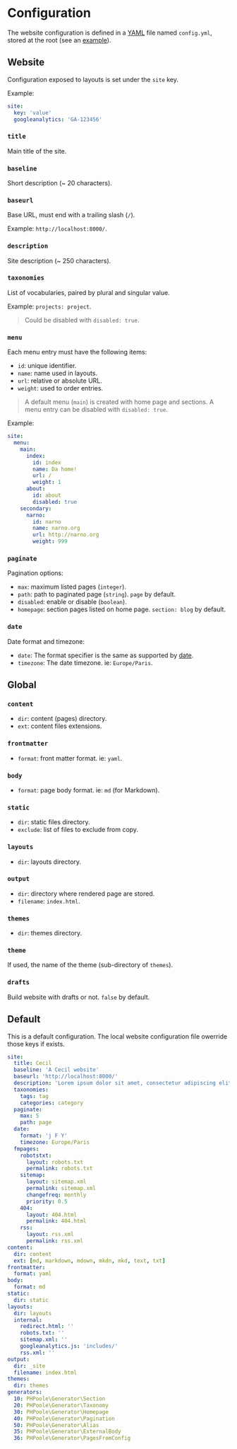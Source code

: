<!--
repository: https://github.com/Cecilapp/Cecil/edit/master/docs/
file: 4.Configuration.md
alias: documentation/4-configuration
description: "How to configure a website. What is the default configuration."
-->

# Configuration

The website configuration is defined in a [YAML](https://en.wikipedia.org/wiki/YAML) file named `config.yml`, stored at the root (see an [example](https://github.com/Cecilapp/Cecil/blob/master/skeleton/config.yml)).

## Website

Configuration exposed to layouts is set under the `site` key.

Example:
```yaml
site:
  key: 'value'
  googleanalytics: 'GA-123456'
```

### `title`

Main title of the site.

### `baseline`

Short description (~ 20 characters).

### `baseurl`

Base URL, must end with a trailing slash (`/`).

Example: `http://localhost:8000/`.

### `description`

Site description (~ 250 characters).

### `taxonomies`

List of vocabularies, paired by plural and singular value.

Example: `projects: project`.

> Could be disabled with `disabled: true`.

### `menu`

Each menu entry must have the following items:
- `id`: unique identifier.
- `name`: name used in layouts.
- `url`: relative or absolute URL.
- `weight`: used to order entries.

> A default menu (`main`) is created with home page and sections.
> A menu entry can be disabled with `disabled: true`.

Example:
```yaml
site:
  menu:
    main:
      index:
        id: index
        name: Da home!
        url: /
        weight: 1
      about:
        id: about
        disabled: true
    secondary:
      narno:
        id: narno
        name: narno.org
        url: http://narno.org
        weight: 999
```

### `paginate`

Pagination options:
- `max`: maximum listed pages (`integer`).
- `path`: path to paginated page (`string`). `page` by default.
- `disabled`: enable or disable (`boolean`).
- `homepage`: section pages listed on home page. `section: blog` by default.

### `date`

Date format and timezone:
- `date`: The format specifier is the same as supported by [date](http://www.php.net/date).
- `timezone`: The date timezone. ie: `Europe/Paris`.

## Global

### `content`

- `dir`: content (pages) directory.
- `ext`: content files extensions.

### `frontmatter`

- `format`: front matter format. ie: `yaml`.

### `body`

- `format`: page body format. ie: `md` (for Markdown).

### `static`

- `dir`: static files directory.
- `exclude`: list of files to exclude from copy.

### `layouts`

- `dir`: layouts directory.

### `output`

- `dir`: directory where rendered page are stored.
- `filename`: `index.html`.

### `themes`

- `dir`: themes directory.

### `theme`

If used, the name of the theme (sub-directory of `themes`).

### `drafts`

Build website with drafts or not. `false` by default.


## Default

This is a default configuration. The local website configuration file owerride those keys if exists.

```yaml
site:
  title: Cecil
  baseline: 'A Cecil website'
  baseurl: 'http://localhost:8000/'
  description: 'Lorem ipsum dolor sit amet, consectetur adipiscing elit.'
  taxonomies:
    tags: tag
    categories: category
  paginate:
    max: 5
    path: page
  date:
    format: 'j F Y'
    timezone: Europe/Paris
  fmpages:
    robotstxt:
      layout: robots.txt
      permalink: robots.txt
    sitemap:
      layout: sitemap.xml
      permalink: sitemap.xml
      changefreq: monthly
      priority: 0.5
    404:
      layout: 404.html
      permalink: 404.html
    rss:
      layout: rss.xml
      permalink: rss.xml
content:
  dir: content
  ext: [md, markdown, mdown, mkdn, mkd, text, txt]
frontmatter:
  format: yaml
body:
  format: md
static:
  dir: static
layouts:
  dir: layouts
  internal:
    redirect.html: ''
    robots.txt: ''
    sitemap.xml: ''
    googleanalytics.js: 'includes/'
    rss.xml: ''
output:
  dir: _site
  filename: index.html
themes:
  dir: themes
generators:
  10: PHPoole\Generator\Section
  20: PHPoole\Generator\Taxonomy
  30: PHPoole\Generator\Homepage
  40: PHPoole\Generator\Pagination
  50: PHPoole\Generator\Alias
  35: PHPoole\Generator\ExternalBody
  36: PHPoole\Generator\PagesFromConfig
```
